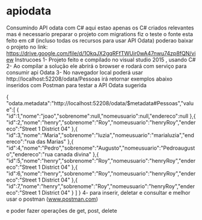 # apiodata
Consumindo API odata com C#
aqui estao apenas os C# criados relevantes mas é necessario preparar o projeto com migrations
 fiz o teste o fonte esta feito em c# (incluso todas os recursos para usar API Odata) 
poderao baixar o projeto no link: https://drive.google.com/file/d/1OkqJX2gqRFfTWUir0wA47nwu74zp8fQN/view
Instrucoes
1- Projeto feito e compilado no visual studio 2015 , usando C#
2- Ao compilar a solução ele abrirá o browser e rodará com serviço para consumir api Odata
3- No navegador local poderá usar http://localhost:52208/odata/Pessoas
irá retornar exemplos abaixo inseridos com Postman para testar a API Odata sugerida

{
  "odata.metadata":"http://localhost:52208/odata/$metadata#Pessoas","value":[
    {
      "id":1,"nome":"joao","sobrenome":null,"nomeusuario":null,"endereco":null
    },{
      "id":2,"nome":"henry","sobrenome":"Roy","nomeusuario":"henryRoy","endereco":"Street 1 District 04"
    },{
      "id":3,"nome":"Maria","sobrenome":"luzia","nomeusuario":"marialuzia","endereco":"rua das Marias"
    },{
      "id":4,"nome":"Pedro","sobrenome":"Augusto","nomeusuario":"Pedroaugusto","endereco":"rua canada divina"
    },{
      "id":5,"nome":"henry","sobrenome":"Roy","nomeusuario":"henryRoy","endereco":"Street 1 District 04"
    },{
      "id":6,"nome":"henry","sobrenome":"Roy","nomeusuario":"henryRoy","endereco":"Street 1 District 04"
    },{
      "id":7,"nome":"henry","sobrenome":"Roy","nomeusuario":"henryRoy","endereco":"Street 1 District 04"
    }
  ]
}
4- para inserir, deletar e consultar e melhor usar o postman (www.postman.com)

 e poder fazer operações de get, post, delete
